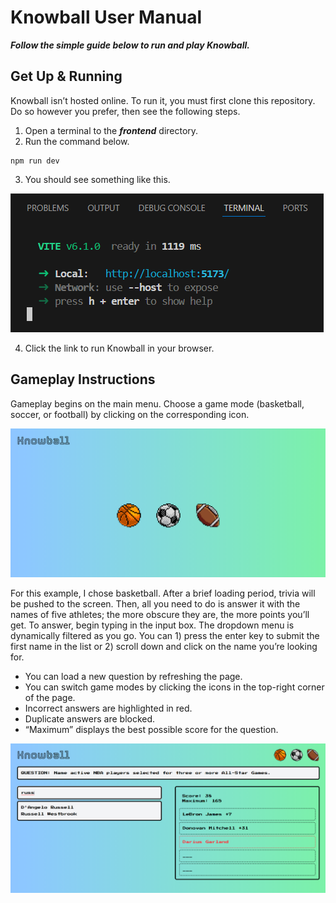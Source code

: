 # Knowball User Manual

***Follow the simple guide below to run and play Knowball.***

## Get Up & Running

Knowball isn’t hosted online. To run it, you must first clone this repository. Do so however you prefer, then see the following steps.

1.	Open a terminal to the ***frontend*** directory.
2.	Run the command below.

```
npm run dev
```

3.	You should see something like this.

![Desired outcome of step 3](./step3result.png)

4.	Click the link to run Knowball in your browser.

## Gameplay Instructions

Gameplay begins on the main menu. Choose a game mode (basketball, soccer, or football) by clicking on the corresponding icon.

![Knowball main menu](./mainmenu.png)

For this example, I chose basketball. After a brief loading period, trivia will be pushed to the screen. Then, all you need to do is answer
it with the names of five athletes; the more obscure they are, the more points you’ll get. To answer, begin typing in the input box. The dropdown
menu is dynamically filtered as you go. You can 1) press the enter key to submit the first name in the list or 2) scroll down and click on the
name you’re looking for.

- You can load a new question by refreshing the page.
- You can switch game modes by clicking the icons in the top-right corner of the page.
- Incorrect answers are highlighted in red.
- Duplicate answers are blocked.
- “Maximum” displays the best possible score for the question.

![Knowball gameplay](./gameplay.png)
